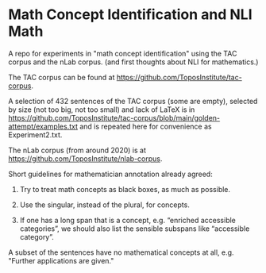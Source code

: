 # Math Concept Identification and NLI Math

A repo for  experiments in "math concept identification" using the TAC corpus and the nLab corpus. (and first thoughts about NLI for mathematics.)

The TAC corpus can be found at https://github.com/ToposInstitute/tac-corpus.

A selection of 432 sentences of the TAC corpus (some are empty), selected by size (not too big, not too small) and lack of LaTeX is in
https://github.com/ToposInstitute/tac-corpus/blob/main/golden-attempt/examples.txt and is repeated here for convenience as Experiment2.txt.

The nLab corpus (from around 2020) is at https://github.com/ToposInstitute/nlab-corpus.


Short guidelines for mathematician annotation already  agreed:

1. Try to treat math concepts as black boxes, as much as possible.

2.  Use the singular, instead of the plural, for concepts.
  
3.  If one has a long span that is a concept, e.g. “enriched accessible categories”, we should also list the sensible subspans like “accessible category”.

A subset of the sentences  have no mathematical concepts at all, e.g. "Further applications are given."

